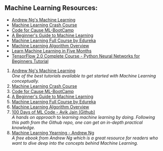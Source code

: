 ## Machine Learning Resources:


- [Andrew Ng's Machine Learning](https://www.coursera.org/learn/machine-learning?utm_source=gg&utm_medium=sem&utm_campaign=07-StanfordML-IN&utm_content=07-StanfordML-IN&campaignid=1950458127&adgroupid=70479331563&device=c&keyword=andrew%20ng%20machine%20learning&matchtype=e&network=g&devicemodel=&adpostion=&creativeid=351348153032&hide_mobile_promo&gclid=Cj0KCQjw5eX7BRDQARIsAMhYLP_f-_Gz7qwKhQjLSdK9SRX93Jyb2MrBNwVUqRiuFi8Tm8cWqIy55fYaAt12EALw_wcB)
- [Machine Learning Crash Course](https://developers.google.com/machine-learning/crash-course)
- [Code for Cause ML-BootCamp](https://www.youtube.com/watch?v=ycvSMpsg7qk&list=PLyzHIYrZBplo3K0dNUqppd2ynnoZPD6N1)
- [A Beginner's Guide to Machine Learning](https://medium.com/@randylaosat/a-beginners-guide-to-machine-learning-dfadc19f6caf)
- [Machine Learning Full Course by Edureka](https://youtu.be/GwIo3gDZCVQ)
- [Machine Learning Algorithm Overview](https://medium.com/ml-research-lab/machine-learning-algorithm-overview-5816a2e6303)
- [Learn Machine Learning in Five Months](https://github.com/saadhaxxan/Learn_Machine_Learning_in_5_Months)
- [TensorFlow 2.0 Complete Course - Python Neural Networks for Beginners Tutorial](https://www.youtube.com/watch?v=tPYj3fFJGjk)

1. [Andrew Ng's Machine Learning](https://www.coursera.org/learn/machine-learning)<br/>*One of the best tutorials available to get started with Machine Learning conceptually.*
2. [Machine Learning Crash Course](https://developers.google.com/machine-learning/crash-course)
3. [Code for Cause ML-BootCamp](https://www.youtube.com/watch?v=ycvSMpsg7qk&list=PLyzHIYrZBplo3K0dNUqppd2ynnoZPD6N1)
4. [A Beginner's Guide to Machine Learning](https://medium.com/@randylaosat/a-beginners-guide-to-machine-learning-dfadc19f6caf)
5. [Machine Learning Full Course by Edureka](https://youtu.be/GwIo3gDZCVQ)
6. [Machine Learning Algorithm Overview](https://medium.com/ml-research-lab/machine-learning-algorithm-overview-5816a2e6303)
7. [100 Days of ML Code - Avik Jain (Github)](https://github.com/Avik-Jain/100-Days-Of-ML-Code)<br/>*A hands on approach to learning machine learning by doing. Following this path from the Github repo, one can get an in-depth practical knowledge.*
8. [Machine Learning Yearning - Andrew Ng](https://www.deeplearning.ai/machine-learning-yearning/)<br/>*A free ebook from Andrew Ng which is a great resource for readers who want to dive deep into the concepts behind Machine Learning.*

